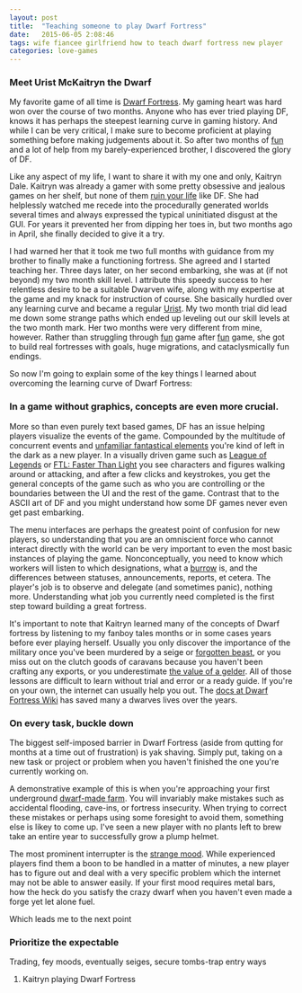 ```yaml
---
layout: post
title:  "Teaching someone to play Dwarf Fortress"
date:   2015-06-05 2:08:46
tags: wife fiancee girlfriend how to teach dwarf fortress new player
categories: love-games
---
```


### Meet Urist McKaitryn the Dwarf

My favorite game of all time is [Dwarf
Fortress](http://lmgtfy.com/?q=dwarf+fortress). My gaming heart was hard won
over the course of two months. Anyone who has ever tried playing DF, knows it
has perhaps the steepest learning curve in gaming history. And while I can be
very critical, I make sure to become proficient at playing something before
making judgements about it. So after two months of
[fun](http://dwarffortresswiki.org/index.php/DF2014:Losing) and a lot of help
from my barely-experienced brother, I discovered the glory of DF.


Like any aspect of my life, I want to share it with my one and only, Kaitryn
Dale. Kaitryn was already a gamer with some pretty obsessive and jealous games
on her shelf, but none of them [ruin your
life](http://dwarffortresswiki.org/index.php/DF2014:Siege#Necromancer_sieges)
like DF. She had helplessly watched me recede into the procedurally generated
worlds several times and always expressed the typical uninitiated disgust at the
GUI. For years it prevented her from dipping her toes in, but two months ago in
April, she finally decided to give it a try.

I had warned her that it took me two full months with guidance from my brother
to finally make a functioning fortress. She agreed and I started teaching her.
Three days later, on her second embarking, she was at (if not beyond) my two
month skill level. I attribute this speedy success to her relentless desire to
be a suitable Dwarven wife, along with my expertise at the game and my knack for
instruction of course. She basically hurdled over any learning curve and became
a regular [Urist](http://dwarffortresswiki.org/index.php/urist). My two month
trial did lead me down some strange paths which ended up leveling out our skill
levels at the two month mark. Her two months were very different from mine,
however. Rather than struggling through
[fun](http://dwarffortresswiki.org/index.php/DF2014:Werebeast) game after
[fun](http://dwarffortresswiki.org/index.php/DF2014:Tantrum) game, she got to
build real fortresses with goals, huge migrations, and cataclysmically fun
endings.

So now I'm going to explain some of the key things I learned about overcoming
the learning curve of Dwarf Fortress:


### In a game without graphics, concepts are even more crucial.


More so than even purely text based games, DF has an issue helping players
visualize the events of the game. Compounded by the multitude of concurrent
events and [unfamiliar fantastical
elements](http://dwarffortresswiki.org/index.php/DF2014:Floating_guts) you're
kind of left in the dark as a new player. In a visually driven game such as
[League of Legends](http://gamepadreviews.com/wp-content/uploads/2014/03/407350-league-of-legends-windows-screenshot-two-vs-one-ryze-probably.jpg)
or [FTL: Faster Than Light](http://cdn-static.gamekult.com/gamekult-com/images/photos/30/50/06/62/ftl-faster-than-light-screenshot-ME3050066271_2.jpg)
you see characters and figures walking around or attacking, and after a few
clicks and keystrokes, you get the general concepts of the game such as who you
are controlling or the boundaries between the UI and the rest of the game.
Contrast that to the ASCII art of DF and you might understand how some DF games
never even get past embarking.

The menu interfaces are perhaps the greatest point of confusion for new players,
so understanding that you are an omniscient force who cannot interact directly
with the world can be very important to even the most basic instances of playing
the game. Nonconceptually, you need to know which workers will listen to which
designations, what a
[burrow](http://dwarffortresswiki.org/index.php/DF2014:Burrow) is, and the
differences between statuses, announcements, reports, et cetera. The player's
job is to observe and delegate (and sometimes panic), nothing more.
Understanding what job you currently need completed is the first step toward
building a great fortress.

 It's important to note that Kaitryn learned many of the concepts of Dwarf
 fortress by listening to my fanboy tales months or in some cases years before
 ever playing herself. Usually you only discover the importance of the military
 once you've been murdered by a seige or [forgotten
 beast](http://dwarffortresswiki.org/index.php/DF2014:Forgotten_beast), or you
 miss out on the clutch goods of caravans because you haven't been crafting any
 exports, or you underestimate [the value of a
 gelder](http://dwarffortresswiki.org/index.php/DF2014:Catsplosion). All of
 those lessons are difficult to learn without trial and error or a ready guide.
 If you're on your own, the internet can usually help you out. The [docs at
 Dwarf Fortress Wiki](http://dwarffortresswiki.org/index.php/Main_Page) has
 saved many a dwarves lives over the years.

### On every task, buckle down

The biggest self-imposed barrier in Dwarf Fortress (aside from qutting for
months at a time out of frustration) is yak shaving. Simply put, taking on a new
task or project or problem when you haven't finished the one you're currently
working on.

A demonstrative example of this is when you're approaching your first
underground [dwarf-made
farm](http://dwarffortresswiki.org/index.php/DF2014:farming#Subterranean_Farming).
You will invariably make mistakes such as accidental flooding, cave-ins, or
fortress insecurity. When trying to correct these mistakes or perhaps using some
foresight to avoid them, something else is likey to come up. I've seen a new
player with no plants left to brew take an entire year to successfully grow a
plump helmet.

The most prominent
interrupter is the [strange
mood](http://dwarffortresswiki.org/index.php/DF2014:strange_mood).
While experienced players find them a boon to be handled in a matter of minutes,
a new player has to figure out and deal with a very specific problem which the
internet may not be able to answer easily. If your first mood requires metal
bars, how the heck do you satisfy the crazy dwarf when you haven't even made a
forge yet let alone fuel.

Which leads me to the next point

### Prioritize the expectable

Trading, fey moods, eventually seiges, secure tombs-trap entry ways

1. Kaitryn playing Dwarf Fortress
